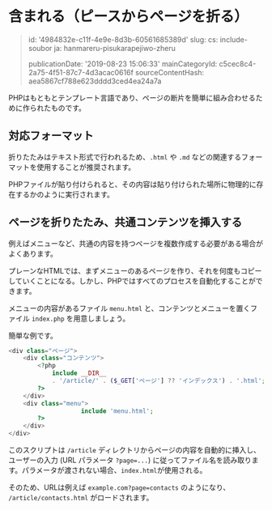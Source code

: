 含まれる（ピースからページを折る）
=================

> id: '4984832e-c11f-4e9e-8d3b-60561685389d'
> slug:
> 	cs: include-soubor
> 	ja: hanmareru-pisukarapejiwo-zheru
> 
> publicationDate: '2019-08-23 15:06:33'
> mainCategoryId: c5cec8c4-2a75-4f51-87c7-4d3acac0616f
> sourceContentHash: aea5867cf788e623dddd3ced4ea24a7a

PHPはもともとテンプレート言語であり、ページの断片を簡単に組み合わせるために作られたものです。

対応フォーマット
-------------------

折りたたみはテキスト形式で行われるため、`.html` や `.md` などの関連するフォーマットを使用することが推奨されます。

PHPファイルが貼り付けられると、その内容は貼り付けられた場所に物理的に存在するかのように実行されます。

ページを折りたたみ、共通コンテンツを挿入する
---------------------------------------------

例えばメニューなど、共通の内容を持つページを複数作成する必要がある場合がよくあります。

プレーンなHTMLでは、まずメニューのあるページを作り、それを何度もコピーしていくことになる。しかし、PHPではすべてのプロセスを自動化することができます。

メニューの内容があるファイル `menu.html` と、コンテンツとメニューを置くファイル `index.php` を用意しましょう。

簡単な例です。

```php
<div class="ページ">
    <div class="コンテンツ">
        <?php
            include __DIR__
            . '/article/' . ($_GET['ページ'] ?? 'インデックス') . '.html';
        ?>
    </div>
    <div class="menu">
                    include 'menu.html';
        ?>
    </div>
</div>
```

このスクリプトは `/article` ディレクトリからページの内容を自動的に挿入し、ユーザーの入力 (URL パラメータ `?page=...`) に従ってファイル名を読み取ります。パラメータが渡されない場合、`index.html`が使用される。

そのため、URLは例えば `example.com?page=contacts` のようになり、 `/article/contacts.html` がロードされます。
